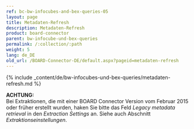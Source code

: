 ```yaml
---
ref: bc-bw-infocubes-and-bex-queries-05
layout: page
title: Metadaten-Refresh
description: Metadaten-Refresh
product: board-connector
parent: bw-infocube-und-bex-queries
permalink: /:collection/:path
weight: 5
lang: de_DE
old_url: /BOARD-Connector-DE/default.aspx?pageid=metadaten-refresh
---
```

{% include _content/de/bw-infocubes-und-bex-queries/metadaten-refresh.md %}

**ACHTUNG:**<br>Bei Extraktionen, die mit einer BOARD Connector Version vom Februar 2015 oder früher erstellt wurden, haken Sie bitte das Feld *Legacy metadata retrieval* in den *Extraction Settings* an. Siehe auch Abschnitt *Extraktionseinstellungen*.
